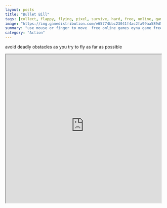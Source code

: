 ```yaml
---
layout: posts
title: "Bullet Bill"
tags: [collect, flappy, flying, pixel, survive, hard, free, online, games, oyna, game, free, games, play, play, games]
image: "https://img.gamedistribution.com/e65774bbc23041f4ac2fa99aa589d55a-512x384.jpeg"
summary: "use mouse or finger to move  free online games oyna game free games play play games"
category: "Action"
---
```


avoid deadly obstacles as you try to fly as far as possible

<iframe width="100%" height="480px;" src="https://html5.gamedistribution.com/e65774bbc23041f4ac2fa99aa589d55a/"></iframe>